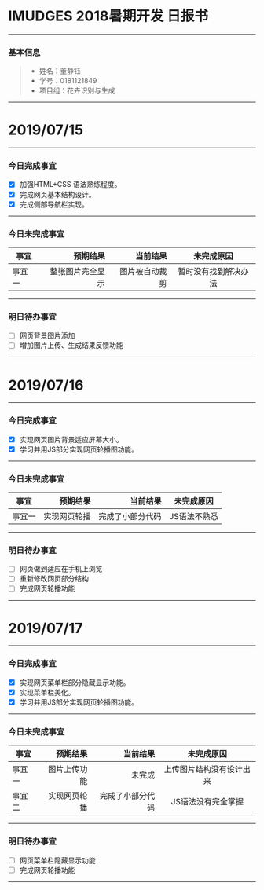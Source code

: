 # IMUDGES 2018暑期开发 日报书

------

### 基本信息

> - 姓名：董静钰
> - 学号：0181121849
> - 项目组：花卉识别与生成

------

# 2019/07/15

------

### 今日完成事宜

- [x] 加强HTML+CSS 语法熟练程度。
- [x] 完成网页基本结构设计。
- [x] 完成侧部导航栏实现。
------

### 今日未完成事宜

| 事宜   | 预期结果 | 当前结果 | 未完成原因 |
| ------ | -------: | -------: | :--------: |
| 事宜一 |整张图片完全显示 |图片被自动裁剪|  暂时没有找到解决办法  |

------

### 明日待办事宜

- [ ] 网页背景图片添加
- [ ] 增加图片上传、生成结果反馈功能

------

# 2019/07/16

------

### 今日完成事宜

- [x] 实现网页图片背景适应屏幕大小。
- [x] 学习并用JS部分实现网页轮播图功能。
------

### 今日未完成事宜

| 事宜   | 预期结果 | 当前结果 | 未完成原因 |
| ------ | -------: | -------: | :--------: |
| 事宜一 |实现网页轮播 |完成了小部分代码|  JS语法不熟悉  |

------

### 明日待办事宜

- [ ] 网页做到适应在手机上浏览
- [ ] 重新修改网页部分结构
- [ ] 完成网页轮播功能

------

# 2019/07/17

------

### 今日完成事宜

- [x] 实现网页菜单栏部分隐藏显示功能。
- [x] 实现菜单栏美化。
- [x] 学习并用JS部分实现网页轮播图功能。
------

### 今日未完成事宜

| 事宜   | 预期结果 | 当前结果 | 未完成原因 |
| ------ | -------: | -------: | :--------: |
| 事宜一 |图片上传功能 |未完成|  上传图片结构没有设计出来  |
| 事宜二 |实现网页轮播 |完成了小部分代码|  JS语法没有完全掌握  |
------

### 明日待办事宜

- [ ] 网页菜单栏隐藏显示功能
- [ ] 完成网页轮播功能

------

